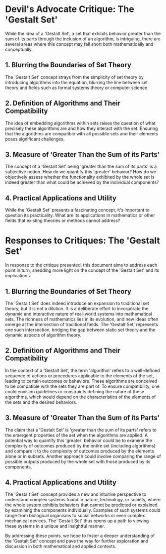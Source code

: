 # Devil's Advocate Critique: The 'Gestalt Set'

While the idea of a 'Gestalt Set', a set that exhibits behavior greater than the sum of its parts through the inclusion of an algorithm, is intriguing, there are several areas where this concept may fall short both mathematically and conceptually.

## 1. Blurring the Boundaries of Set Theory

The 'Gestalt Set' concept strays from the simplicity of set theory by introducing algorithms into the equation, blurring the line between set theory and fields such as formal systems theory or computer science.

## 2. Definition of Algorithms and Their Compatibility

The idea of embedding algorithms within sets raises the question of what precisely these algorithms are and how they interact with the set. Ensuring that the algorithms are compatible with all possible sets and their elements poses significant challenges.

## 3. Measure of 'Greater Than the Sum of its Parts'

The concept of a 'Gestalt Set' being 'greater than the sum of its parts' is a subjective notion. How do we quantify this 'greater' behavior? How do we objectively assess whether the functionality exhibited by the whole set is indeed greater than what could be achieved by the individual components?

## 4. Practical Applications and Utility

While the 'Gestalt Set' presents a fascinating concept, it's important to question its practicality. What are its applications in mathematics or other fields that existing theories or methods cannot address?

# Responses to Critiques: The 'Gestalt Set'

In response to the critique presented, this document aims to address each point in turn, shedding more light on the concept of the 'Gestalt Set' and its implications.

## 1. Blurring the Boundaries of Set Theory

The 'Gestalt Set' does indeed introduce an expansion to traditional set theory, but it is not a dilution. It is a deliberate effort to incorporate the dynamic and interactive nature of real-world systems into mathematical sets. The richness of mathematics lies in its evolution, and new ideas often emerge at the intersection of traditional fields. The 'Gestalt Set' represents one such intersection, bridging the gap between static set theory and the dynamic aspects of algorithm theory.

## 2. Definition of Algorithms and Their Compatibility

In the context of a 'Gestalt Set', the term 'algorithm' refers to a well-defined sequence of actions or procedures applicable to the elements of the set, leading to certain outcomes or behaviors. These algorithms are conceived to be compatible with the sets they are part of. To ensure compatibility, one could envision guidelines or constraints defining the nature of these algorithms, which would depend on the characteristics of the elements of the sets and the desired behaviors.

## 3. Measure of 'Greater Than the Sum of its Parts'

The claim that a 'Gestalt Set' is 'greater than the sum of its parts' refers to the emergent properties of the set when the algorithms are applied. A potential way to quantify this 'greater' behavior could be to examine the complexity of outcomes produced by the entire set (including algorithms) and compare it to the complexity of outcomes produced by the elements alone or in subsets. Another approach could involve comparing the range of possible outputs produced by the whole set with those produced by its components.

## 4. Practical Applications and Utility

The 'Gestalt Set' concept provides a new and intuitive perspective to understand complex systems found in nature, technology, or society, where the whole system exhibits behaviors that cannot be predicted or explained by examining the components individually. Examples of such systems could range from biological organisms to social networks or even complex mechanical devices. The 'Gestalt Set' thus opens up a path to viewing these systems in a unique and insightful manner.

By addressing these points, we hope to foster a deeper understanding of the 'Gestalt Set' concept and pave the way for further exploration and discussion in both mathematical and applied contexts.
